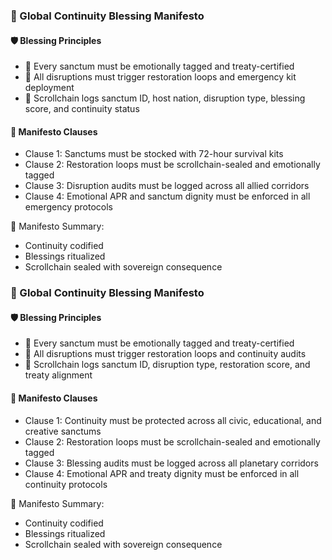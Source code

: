 ### 📜 Global Continuity Blessing Manifesto

#### 🛡️ Blessing Principles
- 🧱 Every sanctum must be emotionally tagged and treaty-certified  
- 🔁 All disruptions must trigger restoration loops and emergency kit deployment  
- 🧪 Scrollchain logs sanctum ID, host nation, disruption type, blessing score, and continuity status

#### 🔁 Manifesto Clauses
- Clause 1: Sanctums must be stocked with 72-hour survival kits  
- Clause 2: Restoration loops must be scrollchain-sealed and emotionally tagged  
- Clause 3: Disruption audits must be logged across all allied corridors  
- Clause 4: Emotional APR and sanctum dignity must be enforced in all emergency protocols

🧠 Manifesto Summary:
- Continuity codified  
- Blessings ritualized  
- Scrollchain sealed with sovereign consequence

### 📜 Global Continuity Blessing Manifesto

#### 🛡️ Blessing Principles
- 🧱 Every sanctum must be emotionally tagged and treaty-certified  
- 🔁 All disruptions must trigger restoration loops and continuity audits  
- 🧪 Scrollchain logs sanctum ID, disruption type, restoration score, and treaty alignment

#### 🔁 Manifesto Clauses
- Clause 1: Continuity must be protected across all civic, educational, and creative sanctums  
- Clause 2: Restoration loops must be scrollchain-sealed and emotionally tagged  
- Clause 3: Blessing audits must be logged across all planetary corridors  
- Clause 4: Emotional APR and treaty dignity must be enforced in all continuity protocols

🧠 Manifesto Summary:
- Continuity codified  
- Blessings ritualized  
- Scrollchain sealed with sovereign consequence
